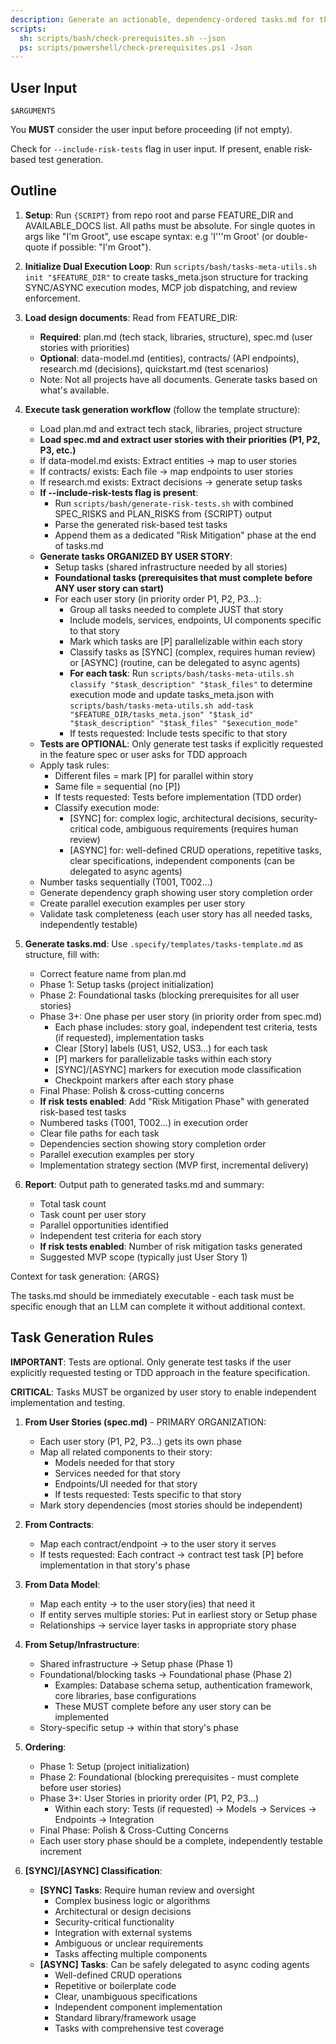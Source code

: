 ```yaml
---
description: Generate an actionable, dependency-ordered tasks.md for the feature based on available design artifacts.
scripts:
  sh: scripts/bash/check-prerequisites.sh --json
  ps: scripts/powershell/check-prerequisites.ps1 -Json
---
```


## User Input

```text
$ARGUMENTS
```

You **MUST** consider the user input before proceeding (if not empty).

Check for `--include-risk-tests` flag in user input. If present, enable risk-based test generation.

## Outline

1. **Setup**: Run `{SCRIPT}` from repo root and parse FEATURE_DIR and AVAILABLE_DOCS list. All paths must be absolute. For single quotes in args like "I'm Groot", use escape syntax: e.g 'I'\''m Groot' (or double-quote if possible: "I'm Groot").

2. **Initialize Dual Execution Loop**: Run `scripts/bash/tasks-meta-utils.sh init "$FEATURE_DIR"` to create tasks_meta.json structure for tracking SYNC/ASYNC execution modes, MCP job dispatching, and review enforcement.

2. **Load design documents**: Read from FEATURE_DIR:
   - **Required**: plan.md (tech stack, libraries, structure), spec.md (user stories with priorities)
   - **Optional**: data-model.md (entities), contracts/ (API endpoints), research.md (decisions), quickstart.md (test scenarios)
   - Note: Not all projects have all documents. Generate tasks based on what's available.

3. **Execute task generation workflow** (follow the template structure):
    - Load plan.md and extract tech stack, libraries, project structure
    - **Load spec.md and extract user stories with their priorities (P1, P2, P3, etc.)**
    - If data-model.md exists: Extract entities → map to user stories
    - If contracts/ exists: Each file → map endpoints to user stories
    - If research.md exists: Extract decisions → generate setup tasks
    - **If --include-risk-tests flag is present**:
      - Run `scripts/bash/generate-risk-tests.sh` with combined SPEC_RISKS and PLAN_RISKS from {SCRIPT} output
      - Parse the generated risk-based test tasks
      - Append them as a dedicated "Risk Mitigation" phase at the end of tasks.md
     - **Generate tasks ORGANIZED BY USER STORY**:
       - Setup tasks (shared infrastructure needed by all stories)
       - **Foundational tasks (prerequisites that must complete before ANY user story can start)**
       - For each user story (in priority order P1, P2, P3...):
         - Group all tasks needed to complete JUST that story
         - Include models, services, endpoints, UI components specific to that story
         - Mark which tasks are [P] parallelizable within each story
         - Classify tasks as [SYNC] (complex, requires human review) or [ASYNC] (routine, can be delegated to async agents)
         - **For each task**: Run `scripts/bash/tasks-meta-utils.sh classify "$task_description" "$task_files"` to determine execution mode and update tasks_meta.json with `scripts/bash/tasks-meta-utils.sh add-task "$FEATURE_DIR/tasks_meta.json" "$task_id" "$task_description" "$task_files" "$execution_mode"`
         - If tests requested: Include tests specific to that story
    - **Tests are OPTIONAL**: Only generate test tasks if explicitly requested in the feature spec or user asks for TDD approach
     - Apply task rules:
       - Different files = mark [P] for parallel within story
       - Same file = sequential (no [P])
       - If tests requested: Tests before implementation (TDD order)
       - Classify execution mode:
         - [SYNC] for: complex logic, architectural decisions, security-critical code, ambiguous requirements (requires human review)
         - [ASYNC] for: well-defined CRUD operations, repetitive tasks, clear specifications, independent components (can be delegated to async agents)
    - Number tasks sequentially (T001, T002...)
    - Generate dependency graph showing user story completion order
    - Create parallel execution examples per user story
    - Validate task completeness (each user story has all needed tasks, independently testable)

4. **Generate tasks.md**: Use `.specify/templates/tasks-template.md` as structure, fill with:
    - Correct feature name from plan.md
    - Phase 1: Setup tasks (project initialization)
    - Phase 2: Foundational tasks (blocking prerequisites for all user stories)
    - Phase 3+: One phase per user story (in priority order from spec.md)
      - Each phase includes: story goal, independent test criteria, tests (if requested), implementation tasks
       - Clear [Story] labels (US1, US2, US3...) for each task
       - [P] markers for parallelizable tasks within each story
       - [SYNC]/[ASYNC] markers for execution mode classification
       - Checkpoint markers after each story phase
    - Final Phase: Polish & cross-cutting concerns
    - **If risk tests enabled**: Add "Risk Mitigation Phase" with generated risk-based test tasks
     - Numbered tasks (T001, T002...) in execution order
     - Clear file paths for each task
     - Dependencies section showing story completion order
     - Parallel execution examples per story
     - Implementation strategy section (MVP first, incremental delivery)

5. **Report**: Output path to generated tasks.md and summary:
    - Total task count
    - Task count per user story
    - Parallel opportunities identified
    - Independent test criteria for each story
    - **If risk tests enabled**: Number of risk mitigation tasks generated
    - Suggested MVP scope (typically just User Story 1)

Context for task generation: {ARGS}

The tasks.md should be immediately executable - each task must be specific enough that an LLM can complete it without additional context.

## Task Generation Rules

**IMPORTANT**: Tests are optional. Only generate test tasks if the user explicitly requested testing or TDD approach in the feature specification.

**CRITICAL**: Tasks MUST be organized by user story to enable independent implementation and testing.

1. **From User Stories (spec.md)** - PRIMARY ORGANIZATION:
   - Each user story (P1, P2, P3...) gets its own phase
   - Map all related components to their story:
     - Models needed for that story
     - Services needed for that story
     - Endpoints/UI needed for that story
     - If tests requested: Tests specific to that story
   - Mark story dependencies (most stories should be independent)
   
2. **From Contracts**:
   - Map each contract/endpoint → to the user story it serves
   - If tests requested: Each contract → contract test task [P] before implementation in that story's phase
   
3. **From Data Model**:
   - Map each entity → to the user story(ies) that need it
   - If entity serves multiple stories: Put in earliest story or Setup phase
   - Relationships → service layer tasks in appropriate story phase
   
4. **From Setup/Infrastructure**:
   - Shared infrastructure → Setup phase (Phase 1)
   - Foundational/blocking tasks → Foundational phase (Phase 2)
     - Examples: Database schema setup, authentication framework, core libraries, base configurations
     - These MUST complete before any user story can be implemented
   - Story-specific setup → within that story's phase

5. **Ordering**:
    - Phase 1: Setup (project initialization)
    - Phase 2: Foundational (blocking prerequisites - must complete before user stories)
    - Phase 3+: User Stories in priority order (P1, P2, P3...)
      - Within each story: Tests (if requested) → Models → Services → Endpoints → Integration
    - Final Phase: Polish & Cross-Cutting Concerns
    - Each user story phase should be a complete, independently testable increment

6. **[SYNC]/[ASYNC] Classification**:
    - **[SYNC] Tasks**: Require human review and oversight
      - Complex business logic or algorithms
      - Architectural or design decisions
      - Security-critical functionality
      - Integration with external systems
      - Ambiguous or unclear requirements
      - Tasks affecting multiple components
    - **[ASYNC] Tasks**: Can be safely delegated to async coding agents
      - Well-defined CRUD operations
      - Repetitive or boilerplate code
      - Clear, unambiguous specifications
      - Independent component implementation
      - Standard library/framework usage
      - Tasks with comprehensive test coverage


